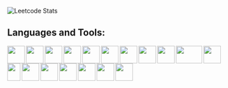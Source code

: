 ![Leetcode Stats](https://leetcard.jacoblin.cool/ymoukhli)

<h2>Languages and Tools:</h2>

[<img width="40px" align="left" src="https://cdn.jsdelivr.net/gh/devicons/devicon/icons/typescript/typescript-original.svg" />](https://www.typescriptlang.org)

[<img width="40px" align="left" src="https://cdn.jsdelivr.net/gh/devicons/devicon/icons/javascript/javascript-original.svg" />](https://www.javascript.com/)

[<img width="40px" align="left" src="https://cdn.jsdelivr.net/gh/devicons/devicon/icons/html5/html5-original-wordmark.svg" />](https://html5.org/)

[<img width="40px" align="left" src="https://cdn.jsdelivr.net/gh/devicons/devicon/icons/css3/css3-original-wordmark.svg" />](https://www.w3.org/Style/CSS/Overview.en.html)

[<img width="40px" align="left" src="https://cdn.jsdelivr.net/gh/devicons/devicon/icons/nodejs/nodejs-original-wordmark.svg" />](https://nodejs.org/en)

[<img width="40px" align="left" src="https://cdn.jsdelivr.net/gh/devicons/devicon/icons/react/react-original.svg" />](https://react.dev/)

[<img width="40px" align="left" src="https://cdn.jsdelivr.net/gh/devicons/devicon/icons/nextjs/nextjs-original-wordmark.svg" />](https://nextjs.org/)

[<img width="40px" align="left" src="https://cdn.icon-icons.com/icons2/2107/PNG/512/file_type_nestjs_icon_130355.png" />](https://nestjs.com/)

[<img width="40px" align="left" src="https://cdn.jsdelivr.net/gh/devicons/devicon/icons/graphql/graphql-plain.svg" />](https://graphql.org/)

[<img width="60px" height="40px" align="left" src="https://cdn.worldvectorlogo.com/logos/prisma-2.svg" />](https://www.prisma.io/)

[<img width="40px" align="left" src="https://img.stackshare.io/service/25599/default_c6db7125f2c663e452ba211df91b2ced3bb7f0ff.png" />](https://tanstack.com/query/latest/)

[<img width="30px" height="40px" align="left" src="https://cdn.icon-icons.com/icons2/2107/PNG/512/file_type_tailwind_icon_130128.png" />](https://tailwindcss.com/)

[<img width="40px" align="left" src="https://cdn.jsdelivr.net/gh/devicons/devicon/icons/express/express-original-wordmark.svg" />](https://expressjs.com/)

[<img width="40px" align="left" src="https://cdn.jsdelivr.net/gh/devicons/devicon/icons/redis/redis-original.svg" />](https://redis.io/)

[<img width="40px" align="left" src="https://cdn.jsdelivr.net/gh/devicons/devicon/icons/git/git-original.svg" />](https://github.com/)

[<img width="40px" align="left" src="https://cdn.jsdelivr.net/gh/devicons/devicon/icons/docker/docker-original.svg" />](https://www.docker.com/)

[<img width="40px" align="left" src="https://cdn.jsdelivr.net/gh/devicons/devicon/icons/c/c-original.svg" />](https://www.learn-c.org/)

[<img width="40px" align="left" src="https://cdn.jsdelivr.net/gh/devicons/devicon/icons/cplusplus/cplusplus-original.svg" />](https://en.cppreference.com/w/)
<br />
<br />
<br />

